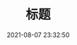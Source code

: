 ---
title: 标题 #文章标题
date: '2021-08-07 23:32:50' #文章创建日期，格式 `2019-08-08` 或 `2019-08-08 08:08:08`。
autoIgnore: true #不想显示侧边栏
cover: https://cdn.jsdelivr.net/gh/Jiale1229/PicGoCdn@master/images/Photo/Photo7.jpg #封面图
randomCover: true #随机封面图
tags:   #所属标签。
- 模板
publish: false  #是否发布
sticky: 1 #按照 `1, 2, 3, ...` 来降低置顶文章的排列优先级
keys: 
- '32位的 md5 加密密文'
---